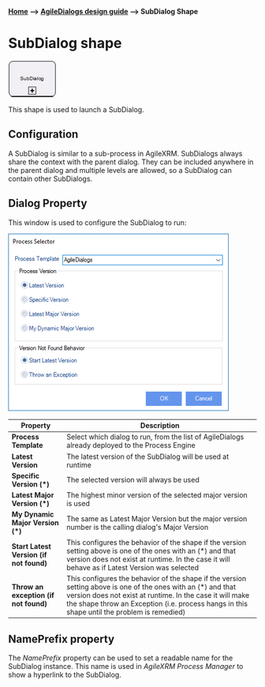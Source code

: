 __[Home](/) --> [AgileDialogs design guide](/guides/AgileDialogs-DesignGuide.md) --> SubDialog Shape__

# SubDialog shape


![](../media/AgileDialogsDesignGuide/SubdialogShape_01.png)

This shape is used to launch a SubDialog.

## Configuration

A SubDialog is similar to a sub-process in AgileXRM. SubDialogs always share the
context with the parent dialog. They can be included anywhere in the parent
dialog and multiple levels are allowed, so a SubDialog can contain other
SubDialogs.

## Dialog Property

This window is used to configure the SubDialog to run:

![](../media/AgileDialogsDesignGuide/SubdialogShape_02.png)

| **Property**| Description |
|-----------------------------------------|---------------------------------------------------------------------------------------------------------------------------------------------------------------------------------------------------------------------------------------------------------------------------|
| **Process Template**                    | Select which dialog to run, from the list of AgileDialogs already deployed to the Process Engine                                                                                                                                                                          |
| **Latest Version**                      | The latest version of the SubDialog will be used at runtime                                                                                                                                                                                                               |
| **Specific Version (\*)**               | The selected version will always be used                                                                                                                                                                                                                                  |
| **Latest Major Version (\*)**           | The highest minor version of the selected major version is used                                                                                                                                                                                                           |
| **My Dynamic Major Version (\*)**       | The same as Latest Major Version but the major version number is the calling dialog's Major Version                                                                                                                                                                       |
| **Start Latest Version (if not found)** | This configures the behavior of the shape if the version setting above is one of the ones with an (\*) and that version does not exist at runtime. In the case it will behave as if Latest Version was selected                                                           |
| **Throw an exception (if not found)**   | This configures the behavior of the shape if the version setting above is one of the ones with an (\*) and that version does not exist at runtime. In the case it will make the shape throw an Exception (i.e. process hangs in this shape until the problem is remedied) |

## NamePrefix property

The *NamePrefix* property can be used to set a readable name for the SubDialog
instance. This name is used in *AgileXRM Process Manager* to show a hyperlink to
the SubDialog.
